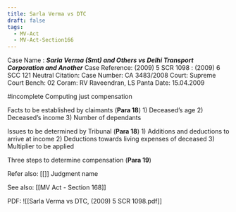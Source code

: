 ```yaml
---
title: Sarla Verma vs DTC
draft: false
tags:
  - MV-Act
  - MV-Act-Section166
---
```

 
Case Name : ***Sarla Verma (Smt) and Others vs Delhi Transport Corporation and Another***
Case Reference: (2009) 5 SCR 1098 :  (2009) 6 SCC 121
Neutral Citation:
Case Number: CA 3483/2008
Court: Supreme Court
Bench: 02
Coram: RV Raveendran, LS Panta
Date: 15.04.2009

#incomplete 
Computing just compensation 
	

Facts to be established by claimants (**Para 18**)
	1) Deceased’s age
	2) Deceased’s income
	3) Number of dependants

Issues to be determined by Tribunal (**Para 18**)
	1) Additions and deductions to arrive at income
	2) Deductions towards living expenses of deceased
	3) Multiplier to be applied

Three steps to determine compensation (**Para 19**)

Refer also:
[[]]
Judgment name

See also:
[[MV Act - Section 168]] 

PDF:
![[Sarla Verma vs DTC, (2009) 5 SCR 1098.pdf]]
